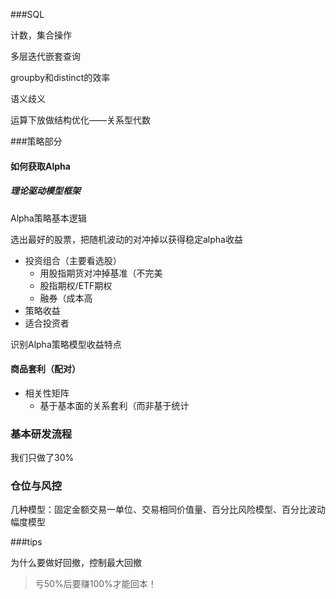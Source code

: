 ###SQL

计数，集合操作

多层迭代嵌套查询

groupby和distinct的效率

语义歧义

运算下放做结构优化——关系型代数

###策略部分

#### 如何获取Alpha

##### 理论驱动模型框架

Alpha策略基本逻辑

选出最好的股票，把随机波动的对冲掉以获得稳定alpha收益

* 投资组合（主要看选股）
  * 用股指期货对冲掉基准（不完美
  * 股指期权/ETF期权
  * 融券（成本高
* 策略收益
* 适合投资者

识别Alpha策略模型收益特点



#### 商品套利（配对）

* 相关性矩阵
  * 基于基本面的关系套利（而非基于统计

### 基本研发流程

我们只做了30%

### 仓位与风控

几种模型：固定金额交易一单位、交易相同价值量、百分比风险模型、百分比波动幅度模型

###tips

为什么要做好回撤，控制最大回撤

> 亏50%后要赚100%才能回本！









